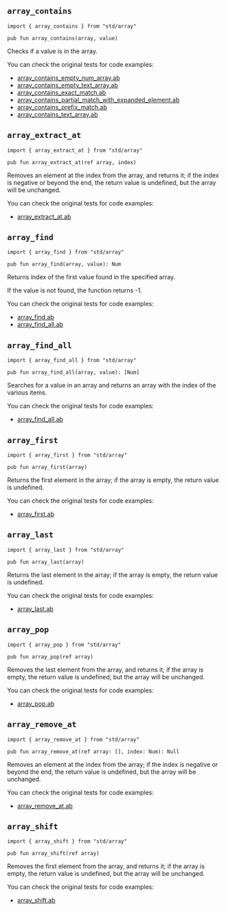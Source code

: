 ## `array_contains`

```ab
import { array_contains } from "std/array"
```

```ab
pub fun array_contains(array, value) 
```

Checks if a value is in the array.

You can check the original tests for code examples:
* [array_contains_empty_num_array.ab](https://github.com/amber-lang/amber/blob/0.4.0-alpha/src/tests/stdlib/array_contains_empty_num_array.ab)
* [array_contains_empty_text_array.ab](https://github.com/amber-lang/amber/blob/0.4.0-alpha/src/tests/stdlib/array_contains_empty_text_array.ab)
* [array_contains_exact_match.ab](https://github.com/amber-lang/amber/blob/0.4.0-alpha/src/tests/stdlib/array_contains_exact_match.ab)
* [array_contains_partial_match_with_expanded_element.ab](https://github.com/amber-lang/amber/blob/0.4.0-alpha/src/tests/stdlib/array_contains_partial_match_with_expanded_element.ab)
* [array_contains_prefix_match.ab](https://github.com/amber-lang/amber/blob/0.4.0-alpha/src/tests/stdlib/array_contains_prefix_match.ab)
* [array_contains_text_array.ab](https://github.com/amber-lang/amber/blob/0.4.0-alpha/src/tests/stdlib/array_contains_text_array.ab)

## `array_extract_at`

```ab
import { array_extract_at } from "std/array"
```

```ab
pub fun array_extract_at(ref array, index) 
```

Removes an element at the index from the array, and returns it; if the
index is negative or beyond the end, the return value is undefined, but
the array will be unchanged.

You can check the original tests for code examples:
* [array_extract_at.ab](https://github.com/amber-lang/amber/blob/0.4.0-alpha/src/tests/stdlib/array_extract_at.ab)

## `array_find`

```ab
import { array_find } from "std/array"
```

```ab
pub fun array_find(array, value): Num 
```

Returns index of the first value found in the specified array.

If the value is not found, the function returns -1.

You can check the original tests for code examples:
* [array_find.ab](https://github.com/amber-lang/amber/blob/0.4.0-alpha/src/tests/stdlib/array_find.ab)
* [array_find_all.ab](https://github.com/amber-lang/amber/blob/0.4.0-alpha/src/tests/stdlib/array_find_all.ab)

## `array_find_all`

```ab
import { array_find_all } from "std/array"
```

```ab
pub fun array_find_all(array, value): [Num] 
```

Searches for a value in an array and returns an array with the index of the various items.

You can check the original tests for code examples:
* [array_find_all.ab](https://github.com/amber-lang/amber/blob/0.4.0-alpha/src/tests/stdlib/array_find_all.ab)

## `array_first`

```ab
import { array_first } from "std/array"
```

```ab
pub fun array_first(array) 
```

Returns the first element in the array; if the array is empty, the return
value is undefined.

You can check the original tests for code examples:
* [array_first.ab](https://github.com/amber-lang/amber/blob/0.4.0-alpha/src/tests/stdlib/array_first.ab)

## `array_last`

```ab
import { array_last } from "std/array"
```

```ab
pub fun array_last(array) 
```

Returns the last element in the array; if the array is empty, the return
value is undefined.

You can check the original tests for code examples:
* [array_last.ab](https://github.com/amber-lang/amber/blob/0.4.0-alpha/src/tests/stdlib/array_last.ab)

## `array_pop`

```ab
import { array_pop } from "std/array"
```

```ab
pub fun array_pop(ref array) 
```

Removes the last element from the array, and returns it; if the array
is empty, the return value is undefined, but the array will be unchanged.

You can check the original tests for code examples:
* [array_pop.ab](https://github.com/amber-lang/amber/blob/0.4.0-alpha/src/tests/stdlib/array_pop.ab)

## `array_remove_at`

```ab
import { array_remove_at } from "std/array"
```

```ab
pub fun array_remove_at(ref array: [], index: Num): Null 
```

Removes an element at the index from the array; if the index is negative
or beyond the end, the return value is undefined, but the array will be
unchanged.

You can check the original tests for code examples:
* [array_remove_at.ab](https://github.com/amber-lang/amber/blob/0.4.0-alpha/src/tests/stdlib/array_remove_at.ab)

## `array_shift`

```ab
import { array_shift } from "std/array"
```

```ab
pub fun array_shift(ref array) 
```

Removes the first element from the array, and returns it; if the array
is empty, the return value is undefined, but the array will be unchanged.

You can check the original tests for code examples:
* [array_shift.ab](https://github.com/amber-lang/amber/blob/0.4.0-alpha/src/tests/stdlib/array_shift.ab)

